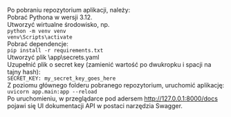Po pobraniu repozytorium aplikacji, należy:  
Pobrać Pythona w wersji 3.12.  
Utworzyć wirtualne środowisko, np.  
 `python -m venv venv`  
 `venv\Scripts\activate`  
Pobrać dependencje:  
`pip install -r requirements.txt`  
Utworzyć plik \app\secrets.yaml  
Uzupełnić plik o secret key (zamienić wartość po dwukropku  i spacji na tajny hash):   
`SECRET_KEY: my_secret_key_goes_here`  
Z poziomu głównego folderu pobranego repozytorium, uruchomić aplikację:  
`uvicorn app.main:app --reload`  
Po uruchomieniu, w przeglądarce pod adersem http://127.0.0.1:8000/docs pojawi się UI dokumentacji API w postaci narzędzia Swagger.  
